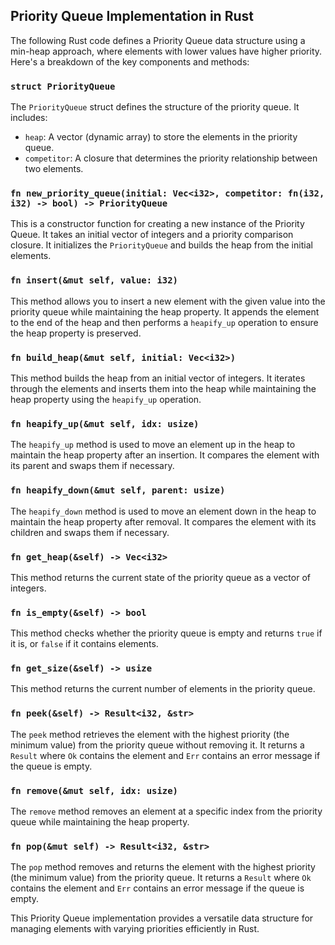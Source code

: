## Priority Queue Implementation in Rust

The following Rust code defines a Priority Queue data structure using a min-heap approach, where elements with lower values have higher priority. Here's a breakdown of the key components and methods:

### `struct PriorityQueue`

The `PriorityQueue` struct defines the structure of the priority queue. It includes:
- `heap`: A vector (dynamic array) to store the elements in the priority queue.
- `competitor`: A closure that determines the priority relationship between two elements.

### `fn new_priority_queue(initial: Vec<i32>, competitor: fn(i32, i32) -> bool) -> PriorityQueue`

This is a constructor function for creating a new instance of the Priority Queue. It takes an initial vector of integers and a priority comparison closure. It initializes the `PriorityQueue` and builds the heap from the initial elements.

### `fn insert(&mut self, value: i32)`

This method allows you to insert a new element with the given value into the priority queue while maintaining the heap property. It appends the element to the end of the heap and then performs a `heapify_up` operation to ensure the heap property is preserved.

### `fn build_heap(&mut self, initial: Vec<i32>)`

This method builds the heap from an initial vector of integers. It iterates through the elements and inserts them into the heap while maintaining the heap property using the `heapify_up` operation.

### `fn heapify_up(&mut self, idx: usize)`

The `heapify_up` method is used to move an element up in the heap to maintain the heap property after an insertion. It compares the element with its parent and swaps them if necessary.

### `fn heapify_down(&mut self, parent: usize)`

The `heapify_down` method is used to move an element down in the heap to maintain the heap property after removal. It compares the element with its children and swaps them if necessary.

### `fn get_heap(&self) -> Vec<i32>`

This method returns the current state of the priority queue as a vector of integers.

### `fn is_empty(&self) -> bool`

This method checks whether the priority queue is empty and returns `true` if it is, or `false` if it contains elements.

### `fn get_size(&self) -> usize`

This method returns the current number of elements in the priority queue.

### `fn peek(&self) -> Result<i32, &str>`

The `peek` method retrieves the element with the highest priority (the minimum value) from the priority queue without removing it. It returns a `Result` where `Ok` contains the element and `Err` contains an error message if the queue is empty.

### `fn remove(&mut self, idx: usize)`

The `remove` method removes an element at a specific index from the priority queue while maintaining the heap property.

### `fn pop(&mut self) -> Result<i32, &str>`

The `pop` method removes and returns the element with the highest priority (the minimum value) from the priority queue. It returns a `Result` where `Ok` contains the element and `Err` contains an error message if the queue is empty.

This Priority Queue implementation provides a versatile data structure for managing elements with varying priorities efficiently in Rust.
